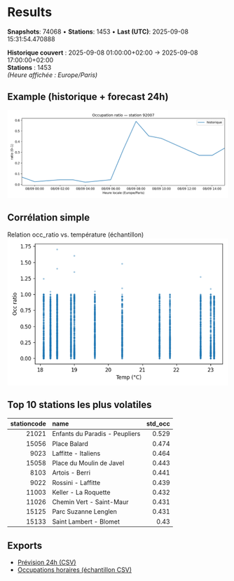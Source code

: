 # Results

**Snapshots**: 74068  •  **Stations**: 1453  •  **Last (UTC)**: 2025-09-08 15:31:54.470888

**Historique couvert** : 2025-09-08 01:00:00+02:00 → 2025-09-08 17:00:00+02:00  
**Stations** : 1453  
*(Heure affichée : Europe/Paris)*

## Example (historique + forecast 24h)
![sample](assets/sample_forecast.png)

## Corrélation simple
Relation occ_ratio vs. température (échantillon)
![occ vs temp](assets/occ_vs_temp.png)

## Top 10 stations les plus volatiles
|   stationcode | name                           |   std_occ |
|--------------:|:-------------------------------|----------:|
|         21021 | Enfants du Paradis - Peupliers |     0.529 |
|         15056 | Place Balard                   |     0.474 |
|          9023 | Laffitte - Italiens            |     0.464 |
|         15058 | Place du Moulin de Javel       |     0.443 |
|          8103 | Artois - Berri                 |     0.441 |
|          9022 | Rossini - Laffitte             |     0.439 |
|         11003 | Keller - La Roquette           |     0.432 |
|         11026 | Chemin Vert - Saint-Maur       |     0.431 |
|         15125 | Parc Suzanne Lenglen           |     0.431 |
|         15133 | Saint Lambert - Blomet         |     0.43  |

## Exports
- [Prévision 24h (CSV)](exports/velib_forecast_24h.csv)
- [Occupations horaires (échantillon CSV)](exports/velib_hourly.csv)